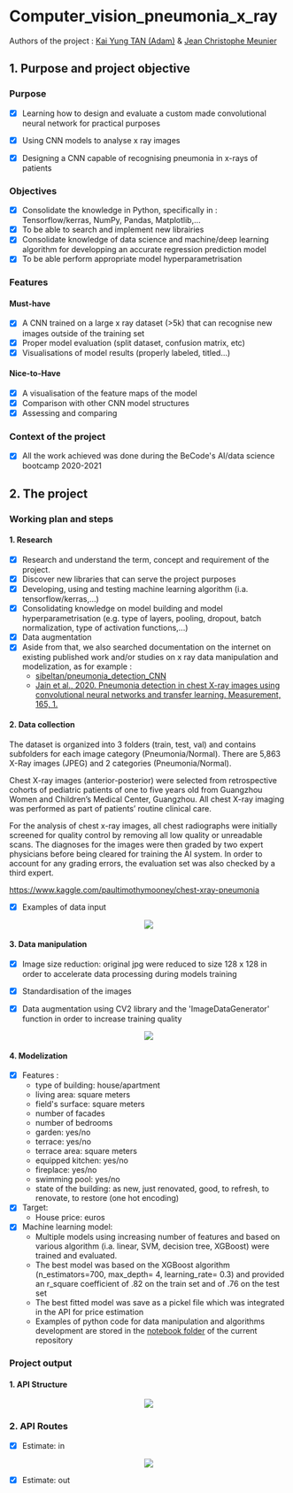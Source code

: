 # Computer_vision_pneumonia_x_ray

Authors of the project : [Kai Yung TAN (Adam)](https://github.com/kaiyungtan) & [Jean Christophe Meunier](https://github.com/jcmeunier77) 

## 1. Purpose and project objective 

### Purpose 
- [x] Learning how to design and evaluate a custom made convolutional neural network for practical purposes
- [x] Using CNN models to analyse x ray images
- [x] Designing a CNN capable of recognising pneumonia in x-rays of patients


### Objectives 

- [x] Consolidate the knowledge in Python, specifically in : Tensorflow/kerras, NumPy, Pandas, Matplotlib,...
- [x] To be able to search and implement new librairies
- [x] Consolidate knowledge of data science and machine/deep learning algorithm for developping an accurate regression prediction model
- [x] To be able perform appropriate model hyperparametrisation

### Features 
#### Must-have 
- [x] A CNN trained on a large x ray dataset (>5k) that can recognise new images outside of the training set
- [x] Proper model evaluation (split dataset, confusion matrix, etc)
- [x] Visualisations of model results (properly labeled, titled...)

#### Nice-to-Have
- [x] A visualisation of the feature maps of the model
- [x] Comparison with other CNN model structures
- [x] Assessing and comparing

### Context of the project 
- [x] All the work achieved was done during the BeCode's AI/data science bootcamp 2020-2021

## 2. The project 
### Working plan and steps 
#### 1. Research 
- [x] Research and understand the term, concept and requirement of the project.
- [x] Discover new libraries that can serve the project purposes 
- [x] Developing, using and testing machine learning algorithm (i.a. tensorflow/kerras,...)
- [x] Consolidating knowledge on model building and model hyperparametrisation (e.g. type of layers, pooling, dropout, batch normalization, type of activation functions,...)
- [x] Data augmentation
- [x] Aside from that, we also searched documentation on the internet on existing published work and/or studies on x ray data manipulation and modelization, as for example : 
  - [sibeltan/pneumonia_detection_CNN](https://github.com/sibeltan/pneumonia_detection_CNN)
  - [Jain et al., 2020. Pneumonia detection in chest X-ray images using convolutional neural networks and transfer learning. Measurement, 165, 1.](https://www.sciencedirect.com/science/article/abs/pii/S0263224120305844)

#### 2. Data collection 
The dataset is organized into 3 folders (train, test, val) and contains subfolders for each image category (Pneumonia/Normal). There are 5,863 X-Ray images (JPEG) and 2 categories (Pneumonia/Normal).

Chest X-ray images (anterior-posterior) were selected from retrospective cohorts of pediatric patients of one to five years old from Guangzhou Women and Children’s Medical Center, Guangzhou. All chest X-ray imaging was performed as part of patients’ routine clinical care.

For the analysis of chest x-ray images, all chest radiographs were initially screened for quality control by removing all low quality or unreadable scans. The diagnoses for the images were then graded by two expert physicians before being cleared for training the AI system. In order to account for any grading errors, the evaluation set was also checked by a third expert.

https://www.kaggle.com/paultimothymooney/chest-xray-pneumonia

- [x] Examples of data input 

<p align="center">
    <img src="https://github.com/jcmeunier77/Computer_vision_pneumonia_x_ray/blob/master/img/0.%20sample%20xrays.png">
</p>



      
#### 3. Data manipulation 
- [x] Image size reduction: original jpg were reduced to size 128 x 128 in order to accelerate data processing during models training

- [x] Standardisation of the images 

- [x] Data augmentation using CV2 library and the 'ImageDataGenerator' function in order to increase training quality


<p align="center">
    <img src="https://github.com/jcmeunier77/prediction_API/blob/master/img_out/pc%20ranked%20by%20prices.png">
</p>

#### 4. Modelization
- [x] Features : 
  - type of building: house/apartment
  - living area: square meters
  - field's surface: square meters
  - number of facades
  - number of bedrooms
  - garden: yes/no
  - terrace: yes/no
  - terrace area: square meters
  - equipped kitchen: yes/no
  - fireplace: yes/no
  - swimming pool: yes/no
  - state of the building: as new, just renovated, good, to refresh, to renovate, to restore (one hot encoding)
- [x] Target: 
  - House price: euros 
- [x] Machine learning model: 
  - Multiple models using increasing number of features and based on various algorithm (i.a. linear, SVM, decision tree, XGBoost) were trained and evaluated.
  - The best model was based on the XGBoost algorithm (n_estimators=700, max_depth= 4, learning_rate= 0.3) and provided an r_square coefficient of .82 on the train set and of .76 on the test set
  - The best fitted model was save as a pickel file which was integrated in the API for price estimation 
  - Examples of python code for data manipulation and algorithms development are stored in the [notebook folder](https://github.com/jcmeunier77/prediction_API/tree/master/notebooks%20data%20preparation%20and%20ML%20algorithms) of the current repository

### Project output
#### 1. API Structure 

<p align="center">
    <img src="https://github.com/jcmeunier77/prediction_API/blob/master/img_out/API%20structure.png">
</p>

### 2. API Routes
- [x] Estimate: in

<p align="center">
    <img src="https://github.com/jcmeunier77/prediction_API/blob/master/img_out/API%20estimate%20in.png">
</p>

- [x] Estimate: out
